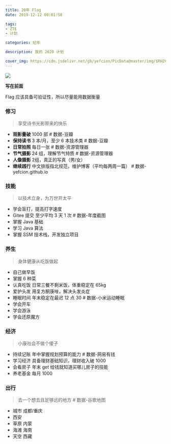```yaml
---
title: 20年 Flag
date: 2019-12-12 00:01:58

tags:
- ZTE
- 计划

categories: 纪年

description: 我的 2020 计划

cover_img: https://cdn.jsdelivr.net/gh/yefcion/PicData@master/img/$RH2C8DJ.jpg
---
```




![](https://cdn.jsdelivr.net/gh/yefcion/PicData@master/img/$RH2C8DJ.jpg)



**写在前面**

Flag 应该具备可验证性，所以尽量能用数据衡量



### 修习

>  享受诗书光影带来的快乐 

- **观影量破** 1000 部 # 数据-豆瓣
- **保持读书** 3 本/月，至少 6 本技术类 # 数据-豆瓣
- **日常拍照** 每日一张 # 数据-资源管理器
- **节气摄影** 24 组，理解节气特质 # 数据-资源管理器
- **人像摄影** 2组，真正的写真（男/女）
- **继续践行** 中文排版指北规范，维护博客（平均每两周一篇） # 数据-yefcion.github.io



### 技能

> 以技术立身，为万世开太平

- 学会盲打，提高打字速度
- Gitee 提交 至少平均 3 天 1 次 # 数据-年度截图
- 掌握 Java 基础
- 学习 Java 算法
- 掌握 SSM 技术栈，开发独立项目



### 养生

> 身体健康从吃饭做起

- 自己做早饭
- 掌握 6 种菜
- 认真吃饭 日常三餐不剩米饭，体重稳定在 65kg
- 爱护头发 用复方酮康唑，解决头发炎症
- 睡眠时间 年末稳定在最迟 12 点 30 # 数据-小米运动睡眠
- 学会开车
- 学会游泳
- 学会还原魔方



### 经济

> 小康社会不做个傻子

- 持续记账 年中掌握规划预算的能力 # 数据-网易有钱
- 学习经济 具备理财基础知识，理财收入破 1000
- 会看房子 年末 get 给钱就知道买哪儿房子的技能
- 养老基金 每月 1000



### 出行

> 去一个想去且足够远的地方 # 数据-谷歌地图

- 城市 成都/重庆
- 西安
- 草原 内蒙
- 海滩 海南
- 天空 西藏